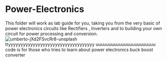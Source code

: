 # Power-Electronics
This folder will work as lab guide for you, taking you from the very basic of power electronics circuits like Rectifiers , Inverters and to building your own circuit for power processing and conversion.
![umberto-jXd2FSvcRr8-unsplash](https://user-images.githubusercontent.com/80267029/192086769-eccaa521-fcdb-4fa0-9cef-4d7a4d5ad34d.jpg)
ttyyyyyyyyyyyyyyyyyyyyyyyyyyyyyyyyyyy
uuuuuuuuuuuuuuuuuuuuuuu
code is for those 
who tries to learn about power electronics
buck boost converter
